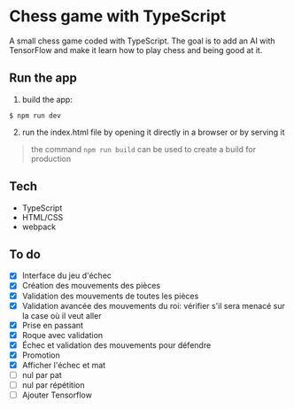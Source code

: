 # Chess game with TypeScript
A small chess game coded with TypeScript. The goal is to add an AI with TensorFlow and make it learn how to play chess and being good at it.

## Run the app
1. build the app:
```shell
$ npm run dev
```
2. run the index.html file by opening it directly in a browser or by serving it
> the command `npm run build` can be used to create a build for production

## Tech
- TypeScript
- HTML/CSS
- webpack

## To do
- [x] Interface du jeu d'échec
- [x] Création des mouvements des pièces
- [x] Validation des mouvements de toutes les pièces
- [x] Validation avancée des mouvements du roi: vérifier s'il sera menacé sur la case où il veut aller
- [x] Prise en passant
- [x] Roque avec validation
- [x] Échec et validation des mouvements pour défendre
- [x] Promotion
- [x] Afficher l'échec et mat
- [ ] nul par pat
- [ ] nul par répétition
- [ ] Ajouter Tensorflow

